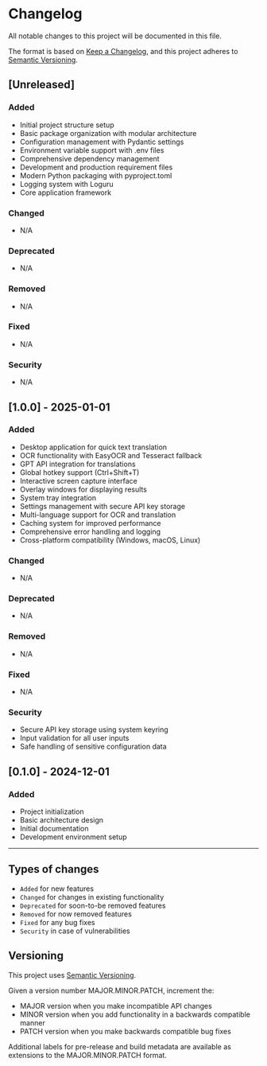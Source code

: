 # Changelog

All notable changes to this project will be documented in this file.

The format is based on [Keep a Changelog](https://keepachangelog.com/en/1.0.0/),
and this project adheres to [Semantic Versioning](https://semver.org/spec/v2.0.0.html).

## [Unreleased]

### Added
- Initial project structure setup
- Basic package organization with modular architecture
- Configuration management with Pydantic settings
- Environment variable support with .env files
- Comprehensive dependency management
- Development and production requirement files
- Modern Python packaging with pyproject.toml
- Logging system with Loguru
- Core application framework

### Changed
- N/A

### Deprecated
- N/A

### Removed
- N/A

### Fixed
- N/A

### Security
- N/A

## [1.0.0] - 2025-01-01

### Added
- Desktop application for quick text translation
- OCR functionality with EasyOCR and Tesseract fallback
- GPT API integration for translations
- Global hotkey support (Ctrl+Shift+T)
- Interactive screen capture interface
- Overlay windows for displaying results
- System tray integration
- Settings management with secure API key storage
- Multi-language support for OCR and translation
- Caching system for improved performance
- Comprehensive error handling and logging
- Cross-platform compatibility (Windows, macOS, Linux)

### Changed
- N/A

### Deprecated
- N/A

### Removed
- N/A

### Fixed
- N/A

### Security
- Secure API key storage using system keyring
- Input validation for all user inputs
- Safe handling of sensitive configuration data

## [0.1.0] - 2024-12-01

### Added
- Project initialization
- Basic architecture design
- Initial documentation
- Development environment setup

---

## Types of changes
- `Added` for new features
- `Changed` for changes in existing functionality
- `Deprecated` for soon-to-be removed features
- `Removed` for now removed features
- `Fixed` for any bug fixes
- `Security` in case of vulnerabilities

## Versioning
This project uses [Semantic Versioning](https://semver.org/).

Given a version number MAJOR.MINOR.PATCH, increment the:

- MAJOR version when you make incompatible API changes
- MINOR version when you add functionality in a backwards compatible manner
- PATCH version when you make backwards compatible bug fixes

Additional labels for pre-release and build metadata are available as extensions to the MAJOR.MINOR.PATCH format.
